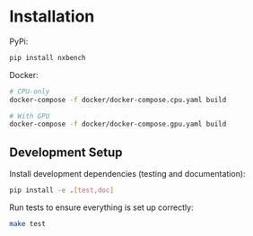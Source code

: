 # Installation

PyPi:

```bash
pip install nxbench
```

Docker:

```bash
# CPU-only
docker-compose -f docker/docker-compose.cpu.yaml build

# With GPU
docker-compose -f docker/docker-compose.gpu.yaml build
```

## Development Setup

Install development dependencies (testing and documentation):

```bash
pip install -e .[test,doc]
```

Run tests to ensure everything is set up correctly:

```bash
make test
```
